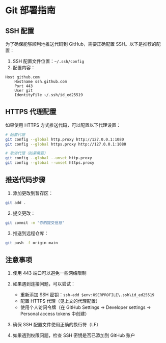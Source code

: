 # Git 部署指南

## SSH 配置
为了确保能够顺利地推送代码到 GitHub，需要正确配置 SSH。以下是推荐的配置：

1. SSH 配置文件位置：`~/.ssh/config`
2. 配置内容：
```
Host github.com
    Hostname ssh.github.com
    Port 443
    User git
    IdentityFile ~/.ssh/id_ed25519
```

## HTTPS 代理配置
如果使用 HTTPS 方式推送代码，可以配置以下代理设置：

```bash
# 配置代理
git config --global http.proxy http://127.0.0.1:1080
git config --global https.proxy http://127.0.0.1:1080

# 取消代理（如果需要）
git config --global --unset http.proxy
git config --global --unset https.proxy
```

## 推送代码步骤
1. 添加更改到暂存区：
```bash
git add .
```

2. 提交更改：
```bash
git commit -m "你的提交信息"
```

3. 推送到远程仓库：
```bash
git push -f origin main
```

## 注意事项
1. 使用 443 端口可以避免一些网络限制
2. 如果遇到连接问题，可以尝试：
   - 重新添加 SSH 密钥：`ssh-add $env:USERPROFILE\.ssh\id_ed25519`
   - 配置 HTTPS 代理（见上文的代理配置）
   - 使用个人访问令牌（在 GitHub Settings -> Developer settings -> Personal access tokens 中创建）

3. 确保 SSH 配置文件使用正确的换行符（LF）
4. 如果遇到权限问题，检查 SSH 密钥是否已添加到 GitHub 账户